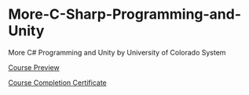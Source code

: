 # More-C-Sharp-Programming-and-Unity
More C# Programming and Unity by University of Colorado System

[Course Preview](https://www.coursera.org/learn/more-programming-unity/home/welcome)

[Course Completion Certificate](https://www.coursera.org/account/accomplishments/verify/7K79DVQ7MQ2N)

